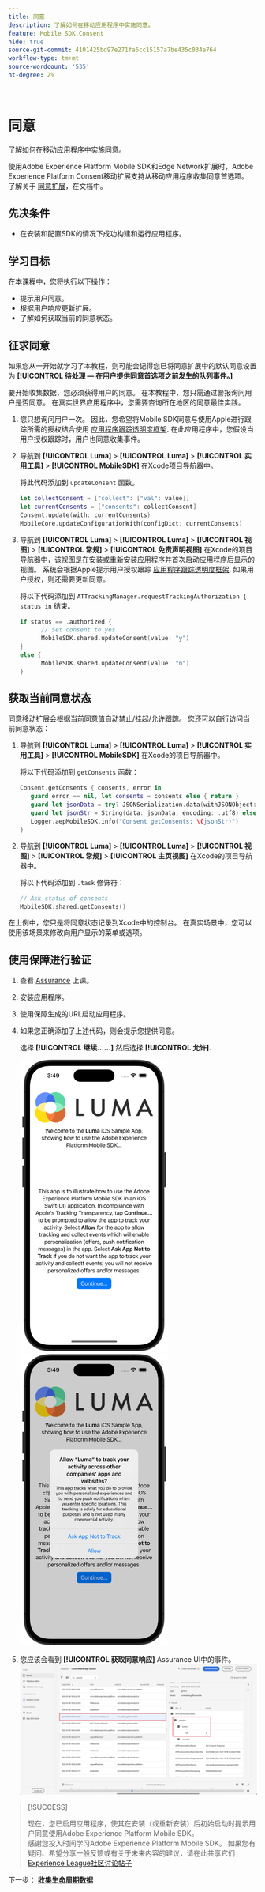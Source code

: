 ```yaml
---
title: 同意
description: 了解如何在移动应用程序中实施同意。
feature: Mobile SDK,Consent
hide: true
source-git-commit: 4101425bd97e271fa6cc15157a7be435c034e764
workflow-type: tm+mt
source-wordcount: '535'
ht-degree: 2%

---
```


# 同意

了解如何在移动应用程序中实施同意。

使用Adobe Experience Platform Mobile SDK和Edge Network扩展时，Adobe Experience Platform Consent移动扩展支持从移动应用程序收集同意首选项。 了解关于 [同意扩展](https://developer.adobe.com/client-sdks/documentation/consent-for-edge-network/)，在文档中。

## 先决条件

* 在安装和配置SDK的情况下成功构建和运行应用程序。

## 学习目标

在本课程中，您将执行以下操作：

* 提示用户同意。
* 根据用户响应更新扩展。
* 了解如何获取当前的同意状态。

## 征求同意

如果您从一开始就学习了本教程，则可能会记得您已将同意扩展中的默认同意设置为 **[!UICONTROL 待处理 — 在用户提供同意首选项之前发生的队列事件。]**

要开始收集数据，您必须获得用户的同意。 在本教程中，您只需通过警报询问用户是否同意。 在真实世界应用程序中，您需要咨询所在地区的同意最佳实践。

1. 您只想询问用户一次。 因此，您希望将Mobile SDK同意与使用Apple进行跟踪所需的授权结合使用 [应用程序跟踪透明度框架](https://developer.apple.com/documentation/apptrackingtransparency). 在此应用程序中，您假设当用户授权跟踪时，用户也同意收集事件。

1. 导航到 **[!UICONTROL Luma]** > **[!UICONTROL Luma]** > **[!UICONTROL 实用工具]** > **[!UICONTROL MobileSDK]** 在Xcode项目导航器中。

   将此代码添加到 `updateConsent` 函数。

   ```swift
   let collectConsent = ["collect": ["val": value]]
   let currentConsents = ["consents": collectConsent]
   Consent.update(with: currentConsents)
   MobileCore.updateConfigurationWith(configDict: currentConsents)
   ```

1. 导航到 **[!UICONTROL Luma]** > **[!UICONTROL Luma]** > **[!UICONTROL 视图]** > **[!UICONTROL 常规]** > **[!UICONTROL 免责声明视图]** 在Xcode的项目导航器中，该视图是在安装或重新安装应用程序并首次启动应用程序后显示的视图。 系统会根据Apple提示用户授权跟踪 [应用程序跟踪透明度框架](https://developer.apple.com/documentation/apptrackingtransparency). 如果用户授权，则还需要更新同意。

   将以下代码添加到 `ATTrackingManager.requestTrackingAuthorization { status in` 结束。

   ```swift
   if status == .authorized {
         // Set consent to yes
         MobileSDK.shared.updateConsent(value: "y")
   }
   else {
         MobileSDK.shared.updateConsent(value: "n")
   }
   ```

## 获取当前同意状态

同意移动扩展会根据当前同意值自动禁止/挂起/允许跟踪。 您还可以自行访问当前同意状态：

1. 导航到 **[!UICONTROL Luma]** > **[!UICONTROL Luma]** > **[!UICONTROL 实用工具]** > **[!UICONTROL MobileSDK]** 在Xcode的项目导航器中。

   将以下代码添加到 `getConsents` 函数：

   ```swift
   Consent.getConsents { consents, error in
      guard error == nil, let consents = consents else { return }
      guard let jsonData = try? JSONSerialization.data(withJSONObject: consents, options: .prettyPrinted) else { return }
      guard let jsonStr = String(data: jsonData, encoding: .utf8) else { return }
      Logger.aepMobileSDK.info("Consent getConsents: \(jsonStr)")
   }
   ```

2. 导航到 **[!UICONTROL Luma]** > **[!UICONTROL Luma]** > **[!UICONTROL 视图]** > **[!UICONTROL 常规]** > **[!UICONTROL 主页视图]** 在Xcode的项目导航器中。

   将以下代码添加到 `.task` 修饰符：

   ```swift
   // Ask status of consents
   MobileSDK.shared.getConsents()   
   ```

在上例中，您只是将同意状态记录到Xcode中的控制台。 在真实场景中，您可以使用该场景来修改向用户显示的菜单或选项。

## 使用保障进行验证

1. 查看 [Assurance](assurance.md) 上课。
1. 安装应用程序。
1. 使用保障生成的URL启动应用程序。
1. 如果您正确添加了上述代码，则会提示您提供同意。

   选择 **[!UICONTROL 继续……]** 然后选择 **[!UICONTROL 允许]**.

   <img src="./assets/consent-update-1.png" width="300" /> 
   <img src="./assets/consent-update-2.png" width="300" />

1. 您应该会看到 **[!UICONTROL 获取同意响应]** Assurance UI中的事件。
   ![验证同意](assets/consent-update.png)



>[!SUCCESS]
>
>现在，您已启用应用程序，使其在安装（或重新安装）后初始启动时提示用户同意使用Adobe Experience Platform Mobile SDK。<br/>感谢您投入时间学习Adobe Experience Platform Mobile SDK。 如果您有疑问、希望分享一般反馈或有关于未来内容的建议，请在此共享它们 [Experience League社区讨论帖子](https://experienceleaguecommunities.adobe.com/t5/adobe-experience-platform-launch/tutorial-discussion-implement-adobe-experience-cloud-in-mobile/td-p/443796)

下一步： **[收集生命周期数据](lifecycle-data.md)**
